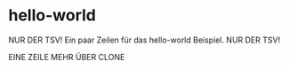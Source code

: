 # hello-world

NUR DER TSV!
Ein paar Zeilen für das hello-world Beispiel.
NUR DER TSV!

EINE ZEILE MEHR ÜBER CLONE

